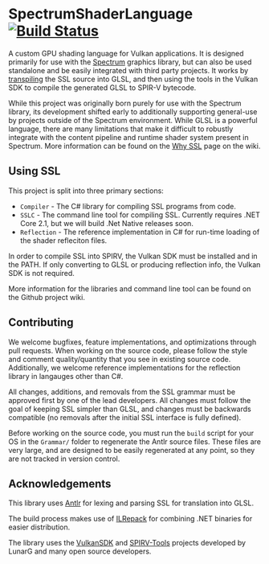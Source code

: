 # SpectrumShaderLanguage [![Build Status](https://travis-ci.org/SpectrumLib/SpectrumShaderLanguage.svg?branch=master)](https://travis-ci.org/SpectrumLib/SpectrumShaderLanguage)
A custom GPU shading language for Vulkan applications. It is designed primarily for use with the [Spectrum](https://github.com/SpectrumLib/Spectrum) graphics library, but can also be used standalone and be easily integrated with third party projects. It works by [transpiling](https://en.wikipedia.org/wiki/Source-to-source_compiler) the SSL source into GLSL, and then using the tools in the Vulkan SDK to compile the generated GLSL to SPIR-V bytecode.

While this project was originally born purely for use with the Spectrum library, its development shifted early to additionally supporting general-use by projects outside of the Spectrum environment. While GLSL is a powerful language, there are many limitations that make it difficult to robustly integrate with the content pipeline and runtime shader system present in Spectrum. More information can be found on the [Why SSL](https://github.com/SpectrumLib/SpectrumShaderLanguage/wiki/Why-SSL) page on the wiki.

## Using SSL

This project is split into three primary sections:

* `Compiler` - The C# library for compiling SSL programs from code.
* `SSLC` - The command line tool for compiling SSL. Currently requires .NET Core 2.1, but we will build .Net Native releases soon.
* `Reflection` - The reference implementation in C# for run-time loading of the shader refleciton files.

In order to compile SSL into SPIRV, the Vulkan SDK must be installed and in the PATH. If only converting to GLSL or producing reflection info, the Vulkan SDK is not required.

More information for the libraries and command line tool can be found on the Github project wiki.

## Contributing

We welcome bugfixes, feature implementations, and optimizations through pull requests. When working on the source code, please follow the style and comment quality/quantity that you see in existing source code. Additionally, we welcome reference implementations for the reflection library in langauges other than C#.

All changes, additions, and removals from the SSL grammar must be approved first by one of the lead developers. All changes must follow the goal of keeping SSL simpler than GLSL, and changes must be backwards compatible (no removals after the initial SSL interface is fully defined).

Before working on the source code, you must run the `build` script for your OS in the `Grammar/` folder to regenerate the Antlr source files. These files are very large, and are designed to be easily regenerated at any point, so they are not tracked in version control.

## Acknowledgements

This library uses [Antlr](https://www.antlr.org/) for lexing and parsing SSL for translation into GLSL.

The build process makes use of [ILRepack](https://github.com/gluck/il-repack) for combining .NET binaries for easier distribution.

The library uses the [VulkanSDK](https://www.lunarg.com/vulkan-sdk/) and [SPIRV-Tools](https://github.com/KhronosGroup/SPIRV-Tools) projects developed by LunarG and many open source developers.
